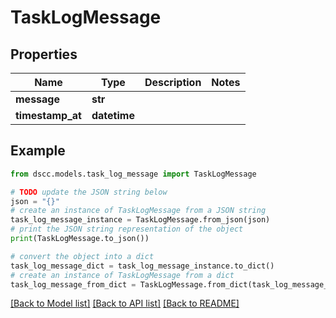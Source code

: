 # TaskLogMessage


## Properties

Name | Type | Description | Notes
------------ | ------------- | ------------- | -------------
**message** | **str** |  | 
**timestamp_at** | **datetime** |  | 

## Example

```python
from dscc.models.task_log_message import TaskLogMessage

# TODO update the JSON string below
json = "{}"
# create an instance of TaskLogMessage from a JSON string
task_log_message_instance = TaskLogMessage.from_json(json)
# print the JSON string representation of the object
print(TaskLogMessage.to_json())

# convert the object into a dict
task_log_message_dict = task_log_message_instance.to_dict()
# create an instance of TaskLogMessage from a dict
task_log_message_from_dict = TaskLogMessage.from_dict(task_log_message_dict)
```
[[Back to Model list]](../README.md#documentation-for-models) [[Back to API list]](../README.md#documentation-for-api-endpoints) [[Back to README]](../README.md)


